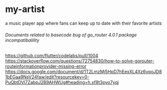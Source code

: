 # my-artist
a music player app where fans can keep up to date with their favorite artists

###### Documents related to basecode bug of go_router 4.0.1 package incompatibalility 
https://github.com/flutter/codelabs/pull/1004
https://stackoverflow.com/questions/72754830/how-to-solve-gorouter-routeinformationprovider-missing-error
https://docs.google.com/document/d/1T2LmzMj5HpD7hEexXL4Xz6vqoJD81bEGaa9NsV24faw/edit?resourcekey=0-PuQbtDVl7ZabpJ2B9AHWUg#heading=h.xf8t3pyo7yqj
